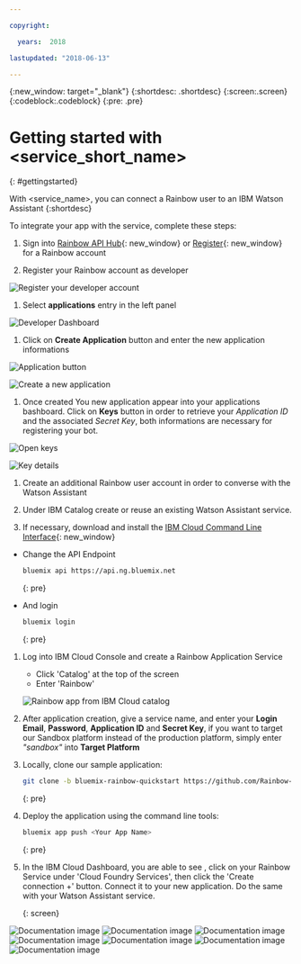 ```yaml
---

copyright:

  years:  2018

lastupdated: "2018-06-13"

---
```


{:new_window: target="_blank"}
{:shortdesc: .shortdesc}
{:screen:.screen}
{:codeblock:.codeblock}
{:pre: .pre}

<!-- This template is for getting started with a Bluemix service. It is a task template intended to document productive use of the service. It is not intended for discovery and conceptual information.  -->

<!-- The name of this file should remain index.md.
Please delete out content examples and coding that you are not using for your service. -->

# Getting started with <service_short_name>
{: #gettingstarted}
<!-- Provide an appropriate ID above -->

<!-- Short description: REQUIRED
The short description section should include one to two sentences describing why a developer would want to use your service in an app. This should be conversational style. For search engine optimization, include the service long name and "Bluemix". Keep the {: shortdesc} after the first paragraph so that the framework renders it properly.

Examples: -->


With <service_name>, you can connect a Rainbow user to an IBM Watson Assistant
{:shortdesc}

<!-- If overview content is required, do not include it here. Put it in a separate "## About" section below the task section. -->

<!-- Task section: REQUIRED
The task section includes steps to integrate the service into the app.  
- With task-based, technical information, reduce the conversational style in favor of succinct and direct instructions.
- DO include the basic, most-common-use scenario steps to use the service or integrate it into the app. 
- DO NOT include steps to add the service from the Bluemix catalog; we assume that the user already took steps in the UI to add the service. 
- DO include code snippets in all languages that can be copied, as well as VCAP service info.  
- For additional tasks like configuring, managing, etc., add a task section (## Gerund_task_title) below the task section or "About" section if used. Use a task title such as "Configuring x", "Administering y", "Managing z". -->

<!-- You can include an optional prerequisites paragraph for any prerequisites to be met before integrating the service. For example: -->

<!-- Include a sentence to briefly introduce the steps. Examples: -->

To integrate your app with the service, complete these steps:

1. Sign into [Rainbow API Hub](http://hub.openrainbow.com/){: new_window} or [Register](https://www.openrainbow.com/subscribe_btm/){: new_window} for a Rainbow account

1. Register your Rainbow account as developer

 ![Register your developer account](https://mp.s81c.com/8034F2C/dal05/v1/AUTH_db1cfc7b-a055-460b-9274-1fd3f11fe689/product_documentation_image_/01-register-developer-account_84f77837-56b7-4aba-a0c3-0a31a833bada.png)

1. Select **applications** entry in the left panel

 ![Developer Dashboard](https://mp.s81c.com/8034F2C/dal05/v1/AUTH_db1cfc7b-a055-460b-9274-1fd3f11fe689/product_documentation_image_/02-dashboard-developer_107a58f3-e31e-4c05-9654-06c27dcf01bd.png)

1. Click on **Create Application** button and enter the new application informations

 ![Application button](https://mp.s81c.com/8034F2C/dal05/v1/AUTH_db1cfc7b-a055-460b-9274-1fd3f11fe689/product_documentation_image_/03-create-application_9fa832ff-b551-4e96-9d52-36ef61c2d5dd.png)

 ![Create a new application](https://mp.s81c.com/8034F2C/dal05/v1/AUTH_db1cfc7b-a055-460b-9274-1fd3f11fe689/product_documentation_image_/04-create-a-new-application_f4fe586f-c59f-48d5-b6c8-676047de4a97.png)

1. Once created You new application appear into your applications bashboard. Click on **Keys** button in order to retrieve your *Application ID* and the associated *Secret Key*, both informations are necessary for registering your bot.

 ![Open keys](https://mp.s81c.com/8034F2C/dal05/v1/AUTH_db1cfc7b-a055-460b-9274-1fd3f11fe689/product_documentation_image_/05-open-keys_2441194a-ed2e-4c63-bbc7-b0f1e34910b6.png)

 ![Key details](https://mp.s81c.com/8034F2C/dal05/v1/AUTH_db1cfc7b-a055-460b-9274-1fd3f11fe689/product_documentation_image_/06-key-details_13385af5-abc7-48ce-b416-eaf94c0d5765.png)

1. Create an additional Rainbow user account in order to converse with the Watson Assistant

1. Under IBM Catalog create or reuse an existing Watson Assistant service.

1. If necessary, download and install the [IBM Cloud Command Line Interface](https://console.bluemix.net/docs/starters/install_cli.html){: new_window}

- Change the API Endpoint
	```bash
	bluemix api https://api.ng.bluemix.net
	```
	{: pre}

- And login
	```bash
	bluemix login
	```
	{: pre}

1. Log into IBM Cloud Console and create a Rainbow Application Service

   - Click 'Catalog' at the top of the screen
   - Enter 'Rainbow'

    ![Rainbow app from IBM Cloud catalog](https://mp.s81c.com/8034F2C/dal05/v1/AUTH_db1cfc7b-a055-460b-9274-1fd3f11fe689/product_documentation_image_/07-catalog-search-rainbow_51a3aecd-ff8d-46e1-8b25-31cfd1f6ef82.png)

1. After application creation, give a service name, and enter your **Login Email**, **Password**, **Application ID** and **Secret Key**, if you want to target our Sandbox platform instead of the production platform, simply enter *"sandbox"* into **Target Platform**

1. Locally, clone our sample application:

    ```bash
    git clone -b bluemix-rainbow-quickstart https://github.com/Rainbow-CPaaS/StarterKit-SDKNodeJSWatson.git
	````
    {: pre}

1. Deploy the application using the command line tools:

   ```bash
   bluemix app push <Your App Name>
   ```
   {: pre}

1. In the IBM Cloud Dashboard, you are able to see <Your App Name>, click on your Rainbow Service under 'Cloud Foundry Services',
   then click the 'Create connection +' button. Connect it to your new <Your App Name> application.
   Do the same with your Watson Assistant service.

	{: screen}



<!-- Related links section: still REQUIRED but moved to toc file (in your same folder).  Edit there.
-->
![Documentation image](https://mp.s81c.com/8034F2C/dal05/v1/AUTH_db1cfc7b-a055-460b-9274-1fd3f11fe689/product_documentation_image_/07-catalog-search-rainbow_51a3aecd-ff8d-46e1-8b25-31cfd1f6ef82.png)
![Documentation image](https://mp.s81c.com/8034F2C/dal05/v1/AUTH_db1cfc7b-a055-460b-9274-1fd3f11fe689/product_documentation_image_/06-key-details_13385af5-abc7-48ce-b416-eaf94c0d5765.png)
![Documentation image](https://mp.s81c.com/8034F2C/dal05/v1/AUTH_db1cfc7b-a055-460b-9274-1fd3f11fe689/product_documentation_image_/05-open-keys_2441194a-ed2e-4c63-bbc7-b0f1e34910b6.png)
![Documentation image](https://mp.s81c.com/8034F2C/dal05/v1/AUTH_db1cfc7b-a055-460b-9274-1fd3f11fe689/product_documentation_image_/04-create-a-new-application_f4fe586f-c59f-48d5-b6c8-676047de4a97.png)
![Documentation image](https://mp.s81c.com/8034F2C/dal05/v1/AUTH_db1cfc7b-a055-460b-9274-1fd3f11fe689/product_documentation_image_/03-create-application_9fa832ff-b551-4e96-9d52-36ef61c2d5dd.png)
![Documentation image](https://mp.s81c.com/8034F2C/dal05/v1/AUTH_db1cfc7b-a055-460b-9274-1fd3f11fe689/product_documentation_image_/02-dashboard-developer_107a58f3-e31e-4c05-9654-06c27dcf01bd.png)
![Documentation image](https://mp.s81c.com/8034F2C/dal05/v1/AUTH_db1cfc7b-a055-460b-9274-1fd3f11fe689/product_documentation_image_/01-register-developer-account_84f77837-56b7-4aba-a0c3-0a31a833bada.png)